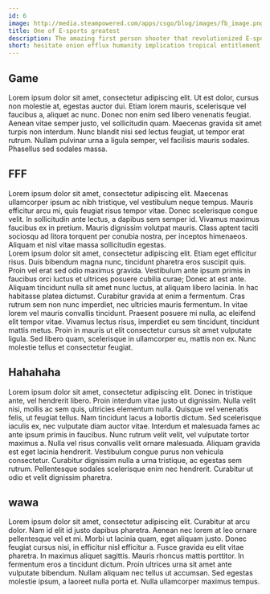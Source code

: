 ```yaml
---
id: 6
image: http://media.steampowered.com/apps/csgo/blog/images/fb_image.png?v=6 
title: One of E-sports greatest
description: The amazing first person shooter that revolutionized E-sports.
short: hesitate onion efflux humanity implication tropical entitlement rage hesitate onion efflux humanity implication tropical entitlement rage hesitate onion efflux humanity implication tropical entitlement rage hesitate onion efflux humanity implication tropical entitlement rage efflux humanity implication tropical entitlement rage hesitate onion efflux humanity implication tropical entitlement  efflux humanity implication tropical entitlement rage hesitate onion efflux humanity implication tropical entitlement rage hesitate 
---
```


## Game

Lorem ipsum dolor sit amet, consectetur adipiscing elit. Ut est dolor, cursus non molestie at, egestas auctor dui. Etiam lorem mauris, scelerisque vel faucibus a, aliquet ac nunc. Donec non enim sed libero venenatis feugiat. Aenean vitae semper justo, vel sollicitudin quam. Maecenas gravida sit amet turpis non interdum. Nunc blandit nisi sed lectus feugiat, ut tempor erat rutrum. Nullam pulvinar urna a ligula semper, vel facilisis mauris sodales. Phasellus sed sodales massa.

## FFF


Lorem ipsum dolor sit amet, consectetur adipiscing elit. Maecenas ullamcorper ipsum ac nibh tristique, vel vestibulum neque tempus. Mauris efficitur arcu mi, quis feugiat risus tempor vitae. Donec scelerisque congue velit. In sollicitudin ante lectus, a dapibus sem semper id. Vivamus maximus faucibus ex in pretium. Mauris dignissim volutpat mauris. Class aptent taciti sociosqu ad litora torquent per conubia nostra, per inceptos himenaeos. Aliquam et nisl vitae massa sollicitudin egestas.
<br>
Lorem ipsum dolor sit amet, consectetur adipiscing elit. Etiam eget efficitur risus. Duis bibendum magna nunc, tincidunt pharetra eros suscipit quis. Proin vel erat sed odio maximus gravida. Vestibulum ante ipsum primis in faucibus orci luctus et ultrices posuere cubilia curae; Donec at est ante. Aliquam tincidunt nulla sit amet nunc luctus, at aliquam libero lacinia. In hac habitasse platea dictumst. Curabitur gravida at enim a fermentum. Cras rutrum sem non nunc imperdiet, nec ultricies mauris fermentum. In vitae lorem vel mauris convallis tincidunt. Praesent posuere mi nulla, ac eleifend elit tempor vitae. Vivamus lectus risus, imperdiet eu sem tincidunt, tincidunt mattis metus. Proin in mauris ut elit consectetur cursus sit amet vulputate ligula. Sed libero quam, scelerisque in ullamcorper eu, mattis non ex. Nunc molestie tellus et consectetur feugiat.

## Hahahaha

Lorem ipsum dolor sit amet, consectetur adipiscing elit. Donec in tristique ante, vel hendrerit libero. Proin interdum vitae justo ut dignissim. Nulla velit nisi, mollis ac sem quis, ultricies elementum nulla. Quisque vel venenatis felis, ut feugiat tellus. Nam tincidunt lacus a lobortis dictum. Sed scelerisque iaculis ex, nec vulputate diam auctor vitae. Interdum et malesuada fames ac ante ipsum primis in faucibus. Nunc rutrum velit velit, vel vulputate tortor maximus a. Nulla vel risus convallis velit ornare malesuada. Aliquam gravida est eget lacinia hendrerit. Vestibulum congue purus non vehicula consectetur. Curabitur dignissim nulla a urna tristique, ac egestas sem rutrum. Pellentesque sodales scelerisque enim nec hendrerit. Curabitur ut odio et velit dignissim pharetra.

## wawa

Lorem ipsum dolor sit amet, consectetur adipiscing elit. Curabitur at arcu dolor. Nam id elit id justo dapibus pharetra. Aenean nec lorem at leo ornare pellentesque vel et mi. Morbi ut lacinia quam, eget aliquam justo. Donec feugiat cursus nisi, in efficitur nisl efficitur a. Fusce gravida eu elit vitae pharetra. In maximus aliquet sagittis. Mauris rhoncus mattis porttitor. In fermentum eros a tincidunt dictum. Proin ultrices urna sit amet ante vulputate bibendum. Nullam aliquam nec tellus ut accumsan. Sed egestas molestie ipsum, a laoreet nulla porta et. Nulla ullamcorper maximus tempus.